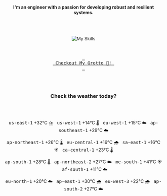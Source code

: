 <h4 align="center">I'm an engineer with a passion for developing robust and resilient systems.</h4>

<div align="center">
  <br/><br/>

![My Skills](https://go-skill-icons.vercel.app/api/icons?i=prometheus,grafana,amazonwebservices,azure,typescript,golang,docker,kubernetes,argocd,rust&perline=5&theme=light)

<br/>

[<kbd> <br> Checkout My Grotto 🍵! <br> </kbd>](https://sathirak.me/)
  
</div>

<br/>
<br/>

<h3 align="center">Check the weather today?</h3>
<!-- start-daily-update -->
<div align="center">
  <!-- Updated on Fri Aug  1 02:10:28 UTC 2025 --><br><br>

  <kbd>us-east-1</kbd> +32°C ⛈️ &nbsp; 
  <kbd>us-west-1</kbd> +14°C 🌡️ &nbsp; 
  <kbd>eu-west-1</kbd> +15°C ☁️ &nbsp; 
  <kbd>ap-southeast-1</kbd> +29°C ☁️ <br>

  <kbd>ap-northeast-1</kbd> +26°C 🌡️ &nbsp; 
  <kbd>eu-central-1</kbd> +16°C 🌧️ &nbsp; 
  <kbd>sa-east-1</kbd> +16°C ☀️ &nbsp; 
  <kbd>ca-central-1</kbd> +23°C 🌡️ <br>

  <kbd>ap-south-1</kbd> +28°C 🌡️ &nbsp; 
  <kbd>ap-northeast-2</kbd> +27°C ☁️ &nbsp; 
  <kbd>me-south-1</kbd> +41°C ☀️ &nbsp; 
  <kbd>af-south-1</kbd> +11°C ☁️ <br>

  <kbd>eu-north-1</kbd> +20°C ☁️ &nbsp; 
  <kbd>ap-east-1</kbd> +30°C 🌧️ &nbsp; 
  <kbd>eu-west-3</kbd> +22°C 🌧️ &nbsp; 
  <kbd>ap-south-2</kbd> +27°C ☁️
</div>
<!-- end-daily-update -->
